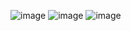 ![image](https://github.com/user-attachments/assets/4ba10308-bf7b-46bf-8fb3-0322c4f97175)
![image](https://github.com/user-attachments/assets/7a0677ce-1e28-4d63-a869-dead26db0771)
![image](https://github.com/user-attachments/assets/ac313e3d-4a96-4ea8-bf2e-aeb6e45ea813)

